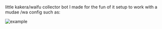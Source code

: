 little kakera/waifu collector bot I made for the fun of it
setup to work with a mudae /wa config such as:

![example](https://take-me-to.space/CZsvll3.png)
